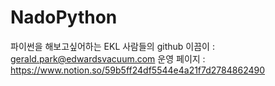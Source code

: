 # NadoPython
파이썬을 해보고싶어하는 EKL 사람들의 github
이끔이 :  gerald.park@edwardsvacuum.com
운영 페이지 : https://www.notion.so/59b5ff24df5544e4a21f7d2784862490
